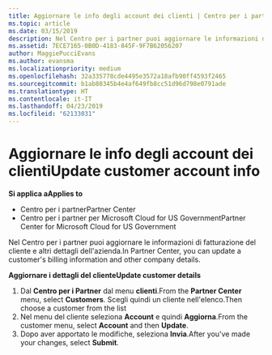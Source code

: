 ```yaml
---
title: Aggiornare le info degli account dei clienti | Centro per i partner
ms.topic: article
ms.date: 03/15/2019
description: Nel Centro per i partner puoi aggiornare le informazioni di fatturazione del cliente e altri dettagli dell'azienda.
ms.assetid: 7ECE7165-0B0D-4183-845F-9F7B62056207
author: MaggiePucciEvans
ms.author: evansma
ms.localizationpriority: medium
ms.openlocfilehash: 32a335778cde4495e3572a18afb90ff4593f2465
ms.sourcegitcommit: b1ab80345b4e4af649fb8cc51d96d798e0791ade
ms.translationtype: HT
ms.contentlocale: it-IT
ms.lasthandoff: 04/23/2019
ms.locfileid: "62133031"
---
```

# <a name="update-customer-account-info"></a><span data-ttu-id="73cbd-103">Aggiornare le info degli account dei clienti</span><span class="sxs-lookup"><span data-stu-id="73cbd-103">Update customer account info</span></span>

<span data-ttu-id="73cbd-104">**Si applica a**</span><span class="sxs-lookup"><span data-stu-id="73cbd-104">**Applies to**</span></span>

-  <span data-ttu-id="73cbd-105">Centro per i partner</span><span class="sxs-lookup"><span data-stu-id="73cbd-105">Partner Center</span></span>
-  <span data-ttu-id="73cbd-106">Centro per i partner per Microsoft Cloud for US Government</span><span class="sxs-lookup"><span data-stu-id="73cbd-106">Partner Center for Microsoft Cloud for US Government</span></span>


<span data-ttu-id="73cbd-107">Nel Centro per i partner puoi aggiornare le informazioni di fatturazione del cliente e altri dettagli dell'azienda.</span><span class="sxs-lookup"><span data-stu-id="73cbd-107">In Partner Center, you can update a customer's billing information and other company details.</span></span>

<span data-ttu-id="73cbd-108">**Aggiornare i dettagli del cliente**</span><span class="sxs-lookup"><span data-stu-id="73cbd-108">**Update customer details**</span></span>

1.  <span data-ttu-id="73cbd-109">Dal **Centro per i Partner** dal menu **clienti**.</span><span class="sxs-lookup"><span data-stu-id="73cbd-109">From the **Partner Center** menu, select **Customers**.</span></span> <span data-ttu-id="73cbd-110">Scegli quindi un cliente nell'elenco.</span><span class="sxs-lookup"><span data-stu-id="73cbd-110">Then choose a customer from the list</span></span>
2.  <span data-ttu-id="73cbd-111">Nel menu del cliente seleziona **Account** e quindi **Aggiorna**.</span><span class="sxs-lookup"><span data-stu-id="73cbd-111">From the customer menu, select **Account** and then **Update**.</span></span>
3.  <span data-ttu-id="73cbd-112">Dopo aver apportato le modifiche, seleziona **Invia**.</span><span class="sxs-lookup"><span data-stu-id="73cbd-112">After you've made your changes, select **Submit**.</span></span>

 

 



